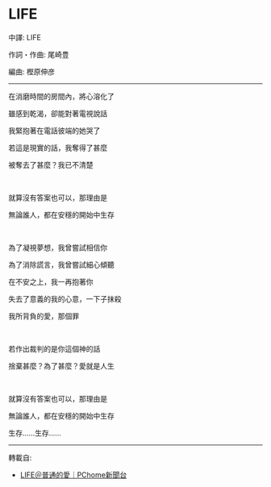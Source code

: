 # LIFE

中譯: LIFE

作詞・作曲: 尾崎豊

編曲: 樫原伸彦

---

在消磨時間的房間內，將心溶化了

雖感到乾渴，卻能對著電視說話

我緊抱著在電話彼端的她哭了

若這是現實的話，我奪得了甚麼

被奪去了甚麼？我已不清楚

<br>

就算沒有答案也可以，那理由是

無論誰人，都在安穩的開始中生存

<br>

為了凝視夢想，我曾嘗試相信你

為了消除謊言，我曾嘗試細心傾聽

在不安之上，我一再抱著你

失去了意義的我的心意，一下子抹殺

我所背負的愛，那個罪

<br>

若作出裁判的是你這個神的話

捨棄甚麼？為了甚麼？愛就是人生

<br>

就算沒有答案也可以，那理由是

無論誰人，都在安穩的開始中生存

生存……生存……

---
轉載自:

- [LIFE＠普通的愛｜PChome新聞台](https://mypaper.pchome.com.tw/forgetnot/post/1239339719)